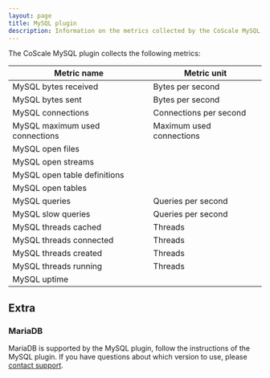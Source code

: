 ```yaml
---
layout: page
title: MySQL plugin
description: Information on the metrics collected by the CoScale MySQL plugin.
---
```


The CoScale MySQL plugin collects the following metrics:

|           Metric name            |       Metric unit        |
|----------------------------------|--------------------------|
| MySQL bytes received             | Bytes per second         |
| MySQL bytes sent                 | Bytes per second         |
| MySQL connections                | Connections per second   |
| MySQL maximum used connections   | Maximum used connections |
| MySQL open files                 |                          |
| MySQL open streams               |                          |
| MySQL open table definitions     |                          |
| MySQL open tables                |                          |
| MySQL queries                    | Queries per second       |
| MySQL slow queries               | Queries per second       |
| MySQL threads cached             | Threads                  |
| MySQL threads connected          | Threads                  |
| MySQL threads created            | Threads                  |
| MySQL threads running            | Threads                  |
| MySQL uptime                     |                          |

## Extra

### MariaDB

MariaDB is supported by the MySQL plugin, follow the instructions of the MySQL plugin. If you have questions about which version to use, please <a href="mailto:info@coscale.com" class="js-support">contact support</a>.
